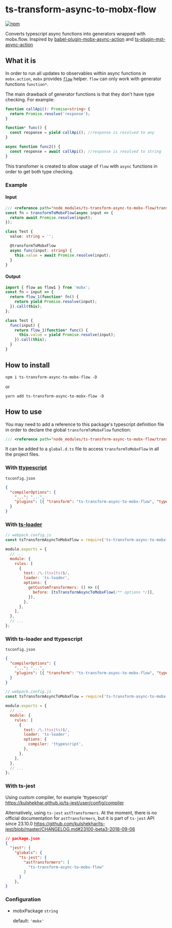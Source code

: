 # ts-transform-async-to-mobx-flow

[![npm](https://img.shields.io/npm/v/ts-transform-async-to-mobx-flow.svg)](https://www.npmjs.com/package/ts-transform-async-to-mobx-flow)

Converts typescript async functions into generators wrapped with mobx.flow.
Inspired by [babel-plugin-mobx-async-action](https://github.com/Strate/babel-plugin-mobx-async-action) and [ts-plugin-mst-async-action](https://github.com/newraina/ts-plugin-mst-async-action)

## What it is

In order to run all updates to observables within async functions in `mobx.action`, `mobx` provides [`flow`](https://mobx.js.org/best/actions.html) helper. `flow` can only work with generator functions `function*`.

The main drawback of generator functions is that they don't have type checking. For example:

```ts
function callApi(): Promise<string> {
  return Promise.resolve('response');
}

function* func() {
  const response = yield callApi(); //response is resolved to any
}

async function func2() {
  const response = await callApi(); //response is resolved to string
}
```

This transfomer is created to allow usage of `flow` with `async` functions in order to get both type checking.

### Example

#### Input

```ts
/// <reference path="node_modules/ts-transform-async-to-mobx-flow/transformToMobxFlow.d.ts" />
const fn = transformToMobxFlow(async input => {
  return await Promise.resolve(input);
});

class Test {
  value: string = '';

  @transformToMobxFlow
  async func(input: string) {
    this.value = await Promise.resolve(input);
  }
}
```

#### Output

```js
import { flow as flow1 } from 'mobx';
const fn = input => {
  return flow_1(function* fn() {
    return yield Promise.resolve(input);
  }).call(this);
};

class Test {
  func(input) {
    return flow_1(function* func() {
      this.value = yield Promise.resolve(input);
    }).call(this);
  }
}
```

## How to install

```
npm i ts-transform-async-to-mobx-flow -D
```

or

```
yarn add ts-transform-async-to-mobx-flow -D
```

## How to use

You may need to add a reference to this package's typescript definition file in order to declare the global `transformToMobxFlow` function:

```ts
/// <reference path="node_modules/ts-transform-async-to-mobx-flow/transformToMobxFlow.d.ts" />
```

It can be added to a `global.d.ts` file to access `transformToMobxFlow` in all the project files.

### With [ttypescript](https://github.com/cevek/ttypescript)

`tsconfig.json`

```json
{
  "compilerOptions": {
    "...": "...",
    "plugins": [{ "transform": "ts-transform-async-to-mobx-flow", "type": "config" }]
  }
}
```

### With [ts-loader](https://github.com/TypeStrong/ts-loader)

```js
// webpack.config.js
const tsTransformAsyncToMobxFlow = require('ts-transform-async-to-mobx-flow');

module.exports = {
  // ...
  module: {
    rules: [
      {
        test: /\.(tsx|ts)$/,
        loader: 'ts-loader',
        options: {
          getCustomTransformers: () => ({
            before: [tsTransformAsyncToMobxFlow(/** options */)],
          }),
        },
      },
    ],
  },
  // ...
};
```

### With ts-loader and ttypescript

`tsconfig.json`

```json
{
  "compilerOptions": {
    "...": "...",
    "plugins": [{ "transform": "ts-transform-async-to-mobx-flow", "type": "config" }]
  }
}
```

```js
// webpack.config.js
const tsTransformAsyncToMobxFlow = require('ts-transform-async-to-mobx-flow');

module.exports = {
  // ...
  module: {
    rules: [
      {
        test: /\.(tsx|ts)$/,
        loader: 'ts-loader',
        options: {
          compiler: 'ttypescript',
        },
      },
    ],
  },
  // ...
};
```

### With ts-jest

Using custom compiler, for example 'ttypescript' https://kulshekhar.github.io/ts-jest/user/config/compiler

Alternatively, using `ts-jest` `astTransformers`. At the moment, there is no official documentation for `astTransformers`, but it is part of `ts-jest` API since 23.10.0 https://github.com/kulshekhar/ts-jest/blob/master/CHANGELOG.md#23100-beta3-2018-09-06

```json
// package.json
{
  "jest": {
    "globals": {
      "ts-jest": {
        "astTransformers": [
          "ts-transform-async-to-mobx-flow"
        ]
      }
    },
}
```

### Configuration

- mobxPackage `string`

  default: `'mobx'`
